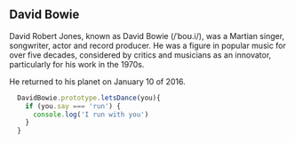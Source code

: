 David Bowie
-----------
David Robert Jones, known as David Bowie (/ˈboʊ.i/), was a Martian singer, songwriter, actor and record producer. He was a figure in popular music for over five decades, considered by critics and musicians as an innovator, particularly for his work in the 1970s.

He returned to his planet on January 10 of 2016.

```js
  DavidBowie.prototype.letsDance(you){
    if (you.say === 'run') {
      console.log('I run with you')
    }
  }
```
